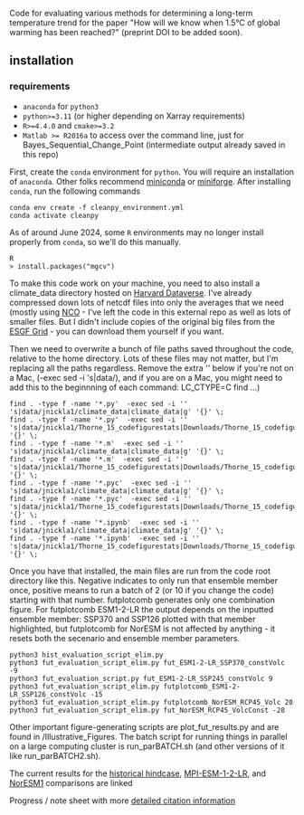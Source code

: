 Code for evaluating various methods for determining a long-term temperature trend for the paper "How will we know when 1.5°C of global warming has been reached?" (preprint DOI to be added soon).



## installation

### requirements
- `anaconda` for `python3`
- `python>=3.11` (or higher depending on Xarray requirements)
- `R>=4.4.0` and `cmake>=3.2`
- `Matlab >= R2016a` to access over the command line, just for Bayes_Sequential_Change_Point (intermediate output already saved in this repo)

First, create the `conda` environment for `python`. You will require an installation of `anaconda`. Other folks recommend [miniconda](https://docs.anaconda.com/miniconda/) or [miniforge](https://github.com/conda-forge/miniforge). After installing `conda`, run the following commands
 
```
conda env create -f cleanpy_environment.yml
conda activate cleanpy
```

As of around June 2024, some `R` environments may no longer install properly from `conda`, so we'll do this manually.

```
R
> install.packages("mgcv")
```

To make this code work on your machine, you need to also install a climate_data directory hosted on [Harvard Dataverse](https://dataverse.harvard.edu/dataset.xhtml?persistentId=doi:10.7910/DVN/YN5GHP). I've already compressed down lots of netcdf files into only the averages that we need (mostly using [NCO](https://nco.sourceforge.net/)  - I've left the code in this external repo as well as lots of smaller files. But I didn't include copies of the original big files from the [ESGF Grid](https://esgf.github.io/nodes.html)  - you can download them yourself if you want.

Then we need to overwrite a bunch of file paths saved throughout the code, relative to the home directory. Lots of these files may not matter, but I'm replacing all the paths regardless. Remove the extra '' below if you're not on a Mac, (-exec sed -i 's|data/), and if you are on a Mac, you might need to add this to the beginnning of each command: LC_CTYPE=C find ...)

```
find . -type f -name '*.py'  -exec sed -i '' 's|data/jnickla1/climate_data|climate_data|g' '{}' \;
find . -type f -name '*.py'  -exec sed -i '' 's|data/jnickla1/Thorne_15_codefigurestats|Downloads/Thorne_15_codefigurestats|g' '{}' \;
find . -type f -name '*.m'  -exec sed -i '' 's|data/jnickla1/climate_data|climate_data|g' '{}' \;
find . -type f -name '*.m'  -exec sed -i '' 's|data/jnickla1/Thorne_15_codefigurestats|Downloads/Thorne_15_codefigurestats|g' '{}' \;
find . -type f -name '*.pyc'  -exec sed -i '' 's|data/jnickla1/climate_data|climate_data|g' '{}' \;
find . -type f -name '*.pyc'  -exec sed -i '' 's|data/jnickla1/Thorne_15_codefigurestats|Downloads/Thorne_15_codefigurestats|g' '{}' \;
find . -type f -name '*.ipynb'  -exec sed -i '' 's|data/jnickla1/climate_data|climate_data|g' '{}' \;
find . -type f -name '*.ipynb'  -exec sed -i '' 's|data/jnickla1/Thorne_15_codefigurestats|Downloads/Thorne_15_codefigurestats|g' '{}' \;
 ```

Once you have that installed, the main files are run from the code root directory like this. Negative indicates to only run that ensemble member once, positive means to run a batch of 2 (or 10 if you change the code) starting with that number. futplotcomb generates only one combination figure. For futplotcomb ESM1-2-LR the output depends on the inputted ensemble member: SSP370 and SSP126 plotted with that member highlighted, but futplotcomb for NorESM is not affected by anything - it resets both the secenario and ensemble member parameters.

```
python3 hist_evaluation_script_elim.py
python3 fut_evaluation_script_elim.py fut_ESM1-2-LR_SSP370_constVolc -9
python3 fut_evaluation_script.py fut_ESM1-2-LR_SSP245_constVolc 9
python3 fut_evaluation_script_elim.py futplotcomb_ESM1-2-LR_SSP126_constVolc -15
python3 fut_evaluation_script_elim.py futplotcomb_NorESM_RCP45_Volc 20
python3 fut_evaluation_script_elim.py fut_NorESM_RCP45_VolcConst -28
 ```
Other important figure-generating scripts are plot_fut_results.py and are found in /Illustrative_Figures. The batch script for running things in parallel on a large computing cluster is run_parBATCH.sh (and other versions of it like run_parBATCH2.sh).

The current results for the [historical hindcase](https://docs.google.com/spreadsheets/d/10izz9VruI9L1pNT3pwKLlNPVhzrvGRdYk3VxvdQ1es8/edit?usp=sharing), [MPI-ESM-1-2-LR](https://docs.google.com/spreadsheets/d/1eWAeL1HHHSqyL1YF2IYaQwgMQuh8Y1RJ/edit?usp=sharing&ouid=101500668294780806861&rtpof=true&sd=true), and [NorESM1](https://docs.google.com/spreadsheets/d/1gHNtpZ4MVIw_NYp62kjtuCHZ2kZcWYwo/edit?usp=sharing&ouid=101500668294780806861&rtpof=true&sd=true) comparisons are linked

Progress / note sheet with more [detailed citation information](https://docs.google.com/spreadsheets/d/1iShljXO2rmPHpPjPkBGbPSwZc_7XVtCU32O3sn6sjTc/edit?gid=0#gid=0)
